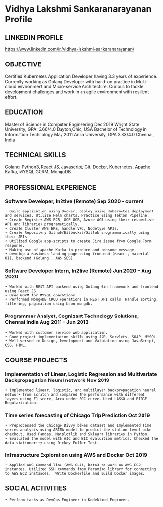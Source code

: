 # Vidhya Lakshmi Sankaranarayanan Profile

## LINKEDIN PROFILE

https://www.linkedin.com/in/vidhya-lakshmi-sankaranarayanan/


## OBJECTIVE

Certified Kubernetes Application Developer having 3.3 years of experience. Currently working as Golang Developer with hand-on practice in Multi-cloud environment and Micro-service Architecture. Curious to tackle development challenges and work in an agile environment with resilient effort.

## EDUCATION

Master of Science in Computer Engineering                                                                                                       Dec 2019
Wright State University, GPA: 3.66/4.0                                                                                                  Dayton,Ohio, USA
Bachelor of Technology in Information Technology                                                                                                May 2011
Anna University, GPA 3.83/4.0                                                                                                             Chennai, India

## TECHNICAL SKILLS

Golang, Python3, React JS, Javascript, Git, Docker, Kubernetes, Apache Kafka, MYSQL,GORM, MongoDB

## PROFESSIONAL EXPERIENCE

### Software Developer, In2tive (Remote)                                                                                              Sep 2020 – current

    • Build application using Docker, deploy using Kubernetes deployment and services. Utilize Helm charts. Practice using Tekton Pipeline.
    • Create Registry AWS ECR, GCP GCR, Azure ACR using their respective API and libraries programatically.
    • Create Cluster AWS EKS, handle VPC, Nodetype APIs.  
    • Create Repository Github/Bitbucket/Gitlab programmatically using their APIs.
    • Utilized Google app-scripts to create Jira issue from Google Form response.
    • Making use of Apache Kafka to produce and consume message.
    • Develop a Business landing page using frontend (React , Material UI), backend (Golang , AWS SES).

### Software Developer Intern, In2tive (Remote)                                                                                      Jun 2020 – Aug 2020

    • Worked with REST API backend using Golang Gin framework and frontend using React JS. 
    • Used GORM for MYSQL operations.
    • Performed MongoDB CRUD operations in REST API calls. Handle sorting, filtering, pagination using bson mongdb.

### Programmer Analyst, Cognizant Technology Solutions, Chennai India                                                                Aug 2011 – Jun 2013

    • Worked with customer service web application.  
    • Good project implementation skills using JSP, Servlets, SOAP, MYSQL. 
    • Well versed in Design, Development and Validation using JavaScript, CSS, HTML.

## COURSE PROJECTS

### Implementation of Linear, Logistic Regression and Multivariate Backpropagation Neural network                                               Nov 2019

    • Implemented linear, logistic, and multilayer backpropagation neural network from scratch and compared the performance with different layers using F1 score, Area under ROC curve. Used LASSO and RIDGE Regularization.

### Time series forecasting of Chicago Trip Prediction                                                                                          Oct 2019

    • Preprocessed the Chicago Divvy bikes dataset and Implemented Time series analysis using ARIMA model to predict the station level bike checkout. Used Pandas, Matplotlib and Sklearn libraries in Python. 
    • Evaluated the model with AIC and BIC evaluation metrics. Checked the data stationarity using Dickey Fuller Test.

### Infrastructure Exploration using AWS and Docker                                                                                             Oct 2019

    • Applied AWS Command line (AWS CLI), boto3 to work on AWS EC2 instances. Utilized SSH commands from Paramiko library for connecting to AWS EC2 instances.  Write Dockerfile and build Docker images.

## SOCIAL ACTIVITIES

    • Perform tasks as DevOps Engineer in Kodekloud Engineer.
